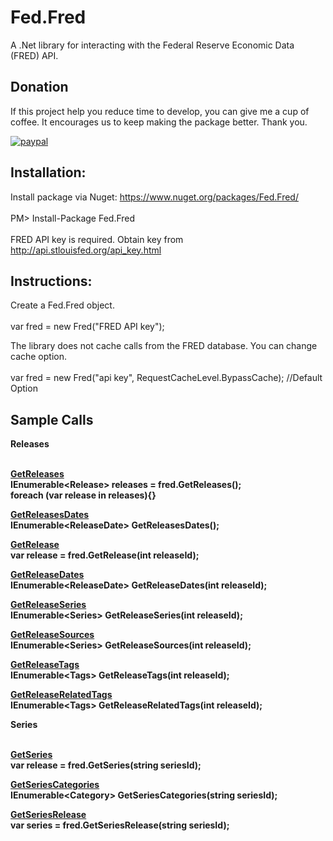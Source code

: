 
# Fed.Fred

A .Net library for interacting with the Federal Reserve Economic Data (FRED) API.

## Donation
If this project help you reduce time to develop, you can give me a cup of coffee. It encourages us to keep making the package better. Thank you.

[![paypal](https://www.paypalobjects.com/en_US/i/btn/btn_donateCC_LG.gif)](https://www.paypal.com/cgi-bin/webscr?cmd=_s-xclick&hosted_button_id=MQ8JUTVXDMMTG&source=url)

## Installation:

Install package via Nuget: https://www.nuget.org/packages/Fed.Fred/<br><br>
PM> Install-Package Fed.Fred<br><br>
FRED API key is required. Obtain key from http://api.stlouisfed.org/api_key.html

## Instructions:

Create a Fed.Fred object.<br><br>
var fred = new Fred("FRED API key");

The library does not cache calls from the FRED database. You can change cache option.<br><br>
var fred = new Fred("api key", RequestCacheLevel.BypassCache); //Default Option

## Sample Calls

<b>Releases<b><br><br>
  
<b><u>GetReleases</u></b><br>
IEnumerable\<Release\> releases = fred.GetReleases();<br>
foreach (var release in releases){}

<b><u>GetReleasesDates</u></b><br>
IEnumerable\<ReleaseDate\> GetReleasesDates();

<b><u>GetRelease</u></b><br>
var release = fred.GetRelease(int releaseId);

<b><u>GetReleaseDates</u></b><br>
IEnumerable\<ReleaseDate\> GetReleaseDates(int releaseId);

<b><u>GetReleaseSeries</u></b><br>
IEnumerable\<Series\> GetReleaseSeries(int releaseId);

<b><u>GetReleaseSources</u></b><br>
IEnumerable\<Series\> GetReleaseSources(int releaseId);

<b><u>GetReleaseTags</u></b><br>
IEnumerable\<Tags\> GetReleaseTags(int releaseId);

<b><u>GetReleaseRelatedTags</u></b><br>
IEnumerable\<Tags\> GetReleaseRelatedTags(int releaseId);


<b>Series<b><br><br>
  
<b><u>GetSeries</u></b><br>
var release = fred.GetSeries(string seriesId);

<b><u>GetSeriesCategories</u></b><br>
IEnumerable\<Category\> GetSeriesCategories(string seriesId);

<b><u>GetSeriesRelease</u></b><br>
var series = fred.GetSeriesRelease(string seriesId);
